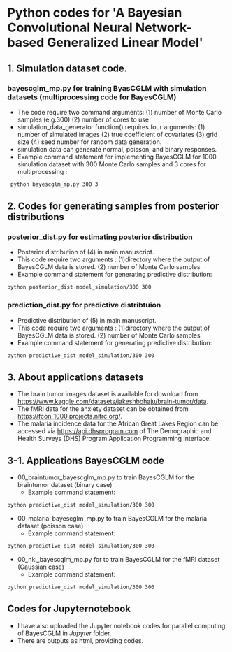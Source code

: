 # Python codes for 'A Bayesian Convolutional Neural Network-based Generalized Linear Model'

## 1. Simulation dataset code. 
### bayescglm_mp.py for training ByasCGLM with simulation datasets (multiprocessing code for BayesCGLM)
* The code require two command arguments: (1) number of Monte Carlo samples (e.g.300) (2) number of cores to use
* simulation_data_generator function() requires four arguments:  (1) number of simulated images (2) true coefficient of covariates (3) grid size (4) seed number for random data generation.
* simulation data can generate normal, poisson, and binary responses. 
* Example command statement for implementing BayesCGLM for 1000 simulation dataset with 300 Monte Carlo samples and 3 cores for multiprocessing :
```diff
 python bayescglm_mp.py 300 3 
```
## 2. Codes for generating samples from posterior distributions 
### posterior_dist.py for estimating posterior distribution 
* Posterior distribution of (4) in main manuscript.
* This code require two arguments : (1)directory where the output of BayesCGLM data is stored.  (2) number of Monte Carlo samples 
* Example command statement for generating predictive distribution:
```diff
python posterior_dist model_simulation/300 300
``` 
  
### prediction_dist.py for predictive distribtuion 
* Predictive distribution of (5) in main manuscript.
* This code require two arguments : (1)directory where the output of BayesCGLM data is stored.  (2) number of Monte Carlo samples 
* Example command statement for generating predictive distribution:
```diff
python predictive_dist model_simulation/300 300
```
## 3. About applications datasets 
* The brain tumor images dataset is available for download from https://www.kaggle.com/datasets/jakeshbohaju/brain-tumor/data.
* The fMRI data for the anxiety dataset can be obtained from https://fcon_1000.projects.nitrc.org/.
* The malaria incidence data for the African Great Lakes Region can be accessed via https://api.dhsprogram.com of The Demographic and Health Surveys (DHS) Program Application Programming Interface.

## 3-1. Applications BayesCGLM code
* 00_braintumor_bayescglm_mp.py to train BayesCGLM for the braintumor dataset (binary case)  
  - Example command statement:
```diff
python predictive_dist model_simulation/300 300
```
* 00_malaria_bayescglm_mp.py to train BayesCGLM for the malaria dataset (poisson case)
  - Example command statement:
```diff
python predictive_dist model_simulation/300 300
```
* 00_nki_bayescglm_mp.py for to train BayesCGLM for the fMRI dataset (Gaussian case)
  - Example command statement:
```diff
python predictive_dist model_simulation/300 300
```

## Codes for Jupyternotebook 
* I have also uploaded the Jupyter notebook codes for parallel computing of BayesCGLM in _Jupyter_ folder.
* There are outputs as html, providing codes.
